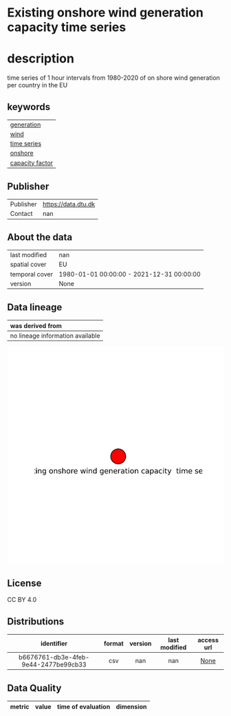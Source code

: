 
Existing onshore wind generation capacity  time series 
=======================================================

# description
  
time series of 1 hour intervals from 1980-2020 of on shore wind generation per country in the EU
## keywords

||
| :--- |
|[generation](4fc79e59-01c4-49fd-b6da-066fc86e5715.md)|
|[wind](795464ae-ecea-4a09-a356-10de61adcc08.md)|
|[time series](aad218bd-878a-42ca-8527-8f38e5acba36.md)|
|[onshore](c4d053d9-fac7-4882-afcb-dfbdeff614ae.md)|
|[capacity factor](dd9e1c57-2223-467c-a3d5-9c8701d3e688.md)|

## Publisher

|||
| :--- | :--- |
|Publisher|https://data.dtu.dk|
|Contact|nan|

## About the data

|||
| :--- | :--- |
|last modified|nan|
|spatial cover|EU|
|temporal cover|1980-01-01 00:00:00 - 2021-12-31 00:00:00|
|version|None|

## Data lineage

|was derived from|
| :--- |
|no lineage information available|
  
![Lineage overview](figures/f183c997-9f56-450b-88cc-86ac1eebc93a_lineage.svg)
## License


CC BY 4.0
## Distributions

|identifier|format|version|last modified|access url|
| :---: | :---: | :---: | :---: | :---: |
|b6676761-db3e-4feb-9e44-2477be99cb33|csv|nan|nan|[None](None)|

## Data Quality

|metric|value|time of evaluation|dimension|
| :---: | :---: | :---: | :---: |
